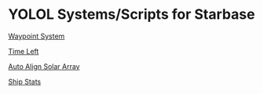 # YOLOL Systems/Scripts for Starbase

[Waypoint System](https://github.com/Aersaud/YOLOL/tree/main/Waypoint%20System)

[Time Left](https://github.com/Aersaud/YOLOL/tree/main/Time%20Left)

[Auto Align Solar Array](https://github.com/Aersaud/YOLOL/tree/main/Auto%20Align%20Solar%20Array)

[Ship Stats](https://github.com/Aersaud/YOLOL/tree/main/Ship%20Stats)
